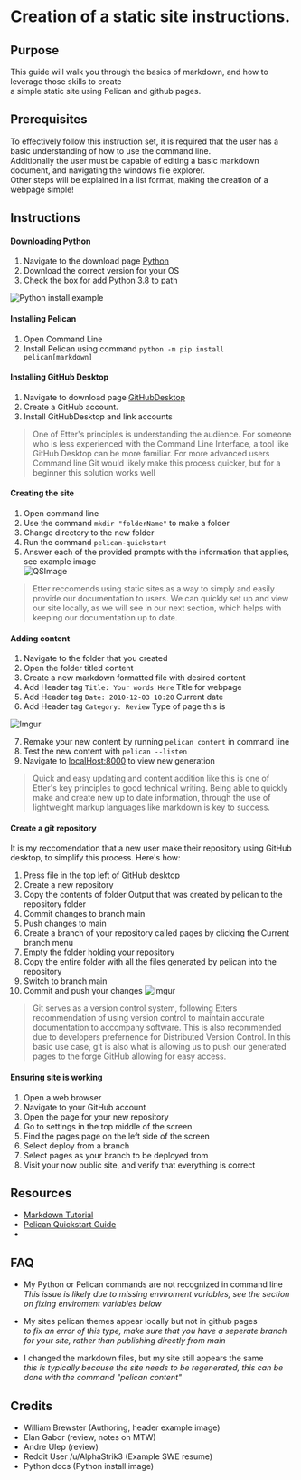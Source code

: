 # Creation of a static site instructions.


## Purpose  
This guide will walk you through the basics of markdown, and how to leverage those skills to create  
a simple static site using Pelican and github pages.

## Prerequisites
To effectively follow this instruction set, it is required that the user has a basic understanding of how to use the command line.  
Additionally the user must be capable of editing a basic markdown document, and navigating the windows file explorer.  
Other steps will be explained in a list format, making the creation of a webpage simple!

## Instructions
#### Downloading Python
1. Navigate to the download page [Python](https://www.python.org/downloads/)
2. Download the correct version for your OS
3. Check the box for add Python 3.8 to path 

![Python install example](https://docs.python.org/3/_images/win_installer.png)

#### Installing Pelican
1. Open Command Line
2. Install Pelican using command ``python -m pip install pelican[markdown]``

#### Installing GitHub Desktop
1. Navigate to download page [GitHubDesktop](https://desktop.github.com/download/)
2. Create a GitHub account.
3. Install GitHubDesktop and link accounts
> One of Etter's principles is understanding the audience. For someone who is less experienced with the Command Line Interface, a tool like GitHub Desktop can be more familiar. For more advanced users Command line Git would likely make this process quicker, but for a beginner this solution works well

#### Creating the site
1. Open command line
2. Use the command ``mkdir "folderName"`` to make a folder
3. Change directory to the new folder
4. Run the command ``pelican-quickstart``
5. Answer each of the provided prompts with the information that applies, see example image  
![QSImage](https://imgur.com/QstcwlW.jpeg)


> Etter reccomends using static sites as a way to simply and easily provide our documentation to users. We can quickly set up and view our site locally, as we will see in our next section, which helps with keeping our documentation up to date.

#### Adding content 
1. Navigate to the folder that you created
2. Open the folder titled content
3. Create a new markdown formatted file with desired content
4. Add Header tag ``Title: Your words Here`` Title for webpage
5. Add Header tag ``Date: 2010-12-03 10:20`` Current date
6. Add Header tag ``Category: Review`` Type of page this is

 ![Imgur](https://imgur.com/j6l9o57.jpeg) 

7. Remake your new content by running ``pelican content`` in command line
8. Test the new content with ``pelican --listen``
9. Navigate to [localHost:8000](http://localhost:8000/) to view new generation  

> Quick and easy updating and content addition like this is one of Etter's key principles to good technical writing. Being able to quickly make and create new up to date information, through the use of lightweight markup languages like markdown is key to success. 

#### Create a git repository
It is my reccomendation that a new user make their repository using GitHub desktop, to simplify this process. Here's how:  

1. Press file in the top left of GitHub desktop
2. Create a new repository
3. Copy the contents of folder Output that was created by pelican to the repository folder
4. Commit changes to branch main
5. Push changes to main
6. Create a branch of your repository called pages by clicking the Current branch menu
7. Empty the folder holding your repository
8. Copy the entire folder with all the files generated by pelican into the repository
9. Switch to branch main
10. Commit and push your changes 
![Imgur](https://imgur.com/6JpeyXN.jpeg)
> Git serves as a version control system, following Etters recommendation of using version control to maintain accurate documentation to accompany software. This is also recommended due to developers prefernence for Distributed Version Control. In this basic use case, git is also what is allowing us to push our generated pages to the forge GitHub allowing for easy access.

#### Ensuring site is working

1. Open a web browser
2. Navigate to your GitHub account
3. Open the page for your new repository
4. Go to settings in the top middle of the screen
5. Find the pages page on the left side of the screen
6. Select deploy from a branch
7. Select pages as your branch to be deployed from
8. Visit your now public site, and verify that everything is correct



## Resources
* [Markdown Tutorial](https://commonmark.org/help/tutorial/)
* [Pelican Quickstart Guide](https://docs.getpelican.com/en/latest/quickstart.html)
* 
## FAQ

* My Python or Pelican commands are not recognized in command line  
    *This issue is likely due to missing enviroment variables, see the section on fixing enviroment variables below*

* My sites pelican themes appear locally but not in github pages  
 *to fix an error of this type, make sure that you have a seperate branch for your site, rather than publishing directly from main*

* I changed the markdown files, but my site still appears the same  
 *this is typically because the site needs to be regenerated, this can be done with the command "pelican content"*

## Credits

* William Brewster (Authoring, header example image)
* Elan Gabor (review, notes on MTW)
* Andre Ulep (review)
* Reddit User /u/AlphaStrik3 (Example SWE resume)
* Python docs (Python install image)